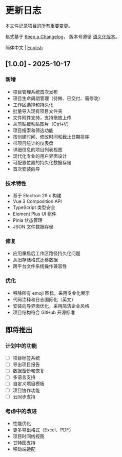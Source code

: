# 更新日志

本文件记录项目的所有重要变更。

格式基于 [Keep a Changelog](https://keepachangelog.com/zh-CN/1.0.0/)，
版本号遵循 [语义化版本](https://semver.org/lang/zh-CN/)。

简体中文 | [English](./CHANGELOG.md)

## [1.0.0] - 2025-10-17

### 新增

- 项目管理系统首次发布
- 项目生命周期管理（待做、已交付、需修改）
- 工作区选择和持久化
- 批量导入现有项目文件夹
- 文件附件支持，支持拖放上传
- 从剪贴板粘贴图片（Ctrl+V）
- 项目搜索和筛选功能
- 按创建时间、修改时间和截止日期排序
- 带项目统计的仪表盘
- 详细信息的项目列表视图
- 现代化专业的用户界面设计
- 可配置位置的持久化数据存储
- 首次安装向导

### 技术特性

- 基于 Electron 29.x 构建
- Vue 3 Composition API
- TypeScript 类型安全
- Element Plus UI 组件
- Pinia 状态管理
- JSON 文件数据存储

### 修复

- 应用重启后工作区路径持久化问题
- 从旧存储格式迁移数据
- 跨平台文件系统操作兼容性

### 优化

- 移除所有 emoji 图标，采用专业化展示
- 代码注释和日志国际化（英文）
- 安装向导界面优化，采用简洁企业风格
- 项目结构符合 GitHub 开源标准

## 即将推出

### 计划中的功能

- [ ] 项目标签系统
- [ ] 导出项目报告
- [ ] 数据备份和恢复
- [ ] 多语言支持
- [ ] 自定义项目模板
- [ ] 项目协作功能
- [ ] 云同步支持

### 考虑中的改进

- 性能优化
- 更多导出格式（Excel、PDF）
- 项目时间线视图
- 甘特图支持
- 移动端适配

